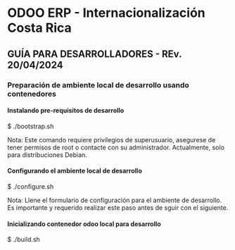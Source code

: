 # ODOO ERP - Internacionalización Costa Rica
## GUÍA PARA DESARROLLADORES - REv. 20/04/2024

### Preparación de ambiente local de desarrollo usando contenedores

#### Instalando pre-requisitos de desarrollo
$ ./bootstrap.sh

Nota: Este comando requiere privilegios de superusuario, asegurese de tener permisos de root o contacte con su administrador. Actualmente, solo para distribuciones Debian.

#### Configurando el ambiente local de desarrollo
$ ./configure.sh

Nota: Llene el formulario de configuración para el ambiente de desarrollo. Es importante y requerido realizar este paso antes de sguir con el siguiente.

#### Inicializando contenedor odoo local para desarrollo
$ ./build.sh
